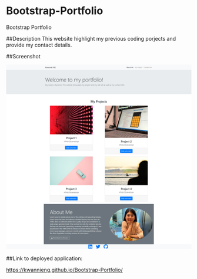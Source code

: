 # Bootstrap-Portfolio
Bootstrap Portfolio

##Description
This website highlight my previous coding porjects and provide my contact details. 

##Screenshot

<img src="/images/Screenshot.png"/>

##Link to deployed application:

https://kwannieng.github.io/Bootstrap-Portfolio/
